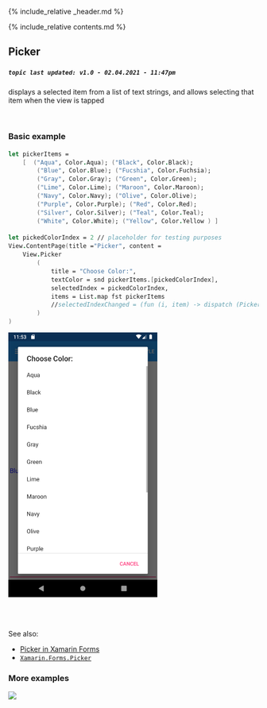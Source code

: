 {% include_relative _header.md %}

{% include_relative contents.md %}

Picker
--------
##### `topic last updated: v1.0 - 02.04.2021 - 11:47pm`

displays a selected item from a list of text strings, and allows selecting that item when the view is tapped

<br /> 

### Basic example


```fsharp 
let pickerItems =
    [  ("Aqua", Color.Aqua); ("Black", Color.Black);
        ("Blue", Color.Blue); ("Fucshia", Color.Fuchsia);
        ("Gray", Color.Gray); ("Green", Color.Green);
        ("Lime", Color.Lime); ("Maroon", Color.Maroon);
        ("Navy", Color.Navy); ("Olive", Color.Olive);
        ("Purple", Color.Purple); ("Red", Color.Red);
        ("Silver", Color.Silver); ("Teal", Color.Teal);
        ("White", Color.White); ("Yellow", Color.Yellow ) ]

let pickedColorIndex = 2 // placeholder for testing purposes 
View.ContentPage(title ="Picker", content =                     
    View.Picker
        (
            title = "Choose Color:",
            textColor = snd pickerItems.[pickedColorIndex],
            selectedIndex = pickedColorIndex,
            items = List.map fst pickerItems
            //selectedIndexChanged = (fun (i, item) -> dispatch (PickerItemChanged i))
        )
)
```

<img src="images/views/picker-adr-basic.png" width="300">

<br /> <br /> 

See also:

* [Picker in Xamarin Forms](https://docs.microsoft.com/en-us/xamarin/xamarin-forms/user-interface/Picker)
* [`Xamarin.Forms.Picker`](https://docs.microsoft.com/en-us/dotnet/api/Xamarin.Forms.Picker)


### More examples

<img src="https://user-images.githubusercontent.com/52166903/60177361-9d737900-9810-11e9-87a2-ade4880f7222.png" width="400">